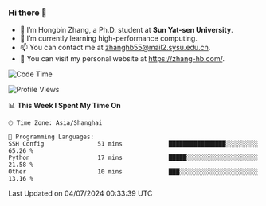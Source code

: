 ### Hi there 👋

- 🔭 I’m Hongbin Zhang, a Ph.D. student at **Sun Yat-sen University**.
- 🌱 I’m currently learning high-performance computing.
- 📫 You can contact me at zhanghb55@mail2.sysu.edu.cn.
- 👀 You can visit my personal website at https://zhang-hb.com/.

<!--START_SECTION:waka-->
![Code Time](http://img.shields.io/badge/Code%20Time-328%20hrs%208%20mins-blue)

![Profile Views](http://img.shields.io/badge/Profile%20Views-1-blue)

📊 **This Week I Spent My Time On** 

```text
🕑︎ Time Zone: Asia/Shanghai

💬 Programming Languages: 
SSH Config               51 mins             ████████████████░░░░░░░░░   65.26 % 
Python                   17 mins             █████░░░░░░░░░░░░░░░░░░░░   21.58 % 
Other                    10 mins             ███░░░░░░░░░░░░░░░░░░░░░░   13.16 % 
```


 Last Updated on 04/07/2024 00:33:39 UTC
<!--END_SECTION:waka-->
